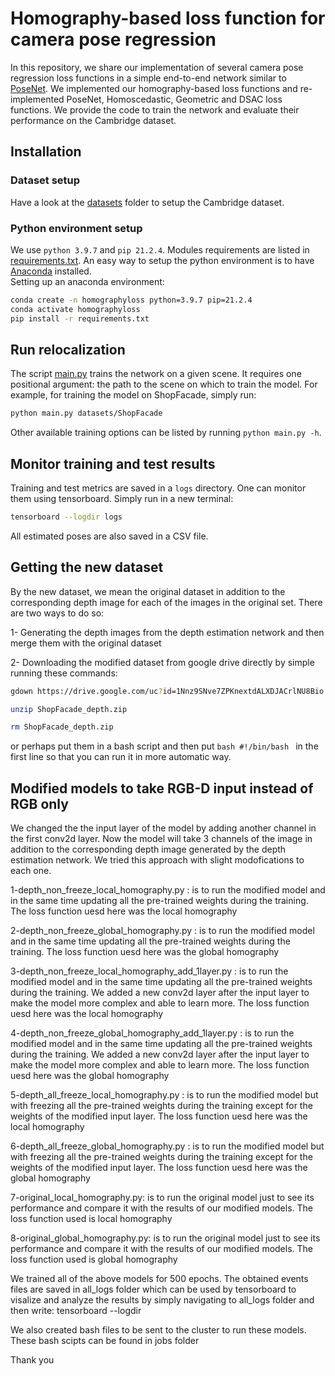 # Homography-based loss function for camera pose regression
In this repository, we share our implementation of several camera pose regression
loss functions in a simple end-to-end network similar to
[PoseNet](https://openaccess.thecvf.com/content_iccv_2015/html/Kendall_PoseNet_A_Convolutional_ICCV_2015_paper.html).
We implemented our homography-based loss functions and re-implemented PoseNet, Homoscedastic, Geometric and DSAC loss
functions. We provide the code to train the network and evaluate their performance on the Cambridge dataset.

## Installation

### Dataset setup
Have a look at the [datasets](datasets) folder to setup the Cambridge dataset.

### Python environment setup
We use `python 3.9.7` and `pip 21.2.4`. Modules requirements are listed in [requirements.txt](requirements.txt).
An easy way to setup the python environment is to have [Anaconda](https://www.anaconda.com) installed.  
Setting up an anaconda environment:
```bash
conda create -n homographyloss python=3.9.7 pip=21.2.4
conda activate homographyloss
pip install -r requirements.txt
```

## Run relocalization
The script [main.py](main.py) trains the network on a given scene.
It requires one positional argument: the path to the scene on which to train the model.
For example, for training the model on ShopFacade, simply run:
```bash
python main.py datasets/ShopFacade
```

Other available training options can be listed by running `python main.py -h`.

## Monitor training and test results
Training and test metrics are saved in a `logs` directory. One can monitor them using tensorboard.
Simply run in a new terminal:
```bash
tensorboard --logdir logs
```

All estimated poses are also saved in a CSV file.

## Getting the new dataset
By the new dataset, we mean the original dataset in addition to the corresponding depth image for each of the images in the original set. 
There are two ways to do so:

1- Generating the depth images from the depth estimation network and then merge them with the original dataset

2- Downloading the modified dataset from google drive directly by simple running these commands:
```bash
gdown https://drive.google.com/uc?id=1Nnz9SNve7ZPKnextdALXDJACrlNU8Bio

unzip ShopFacade_depth.zip

rm ShopFacade_depth.zip
``` 
or perhaps put them in a bash script and then put ```bash #!/bin/bash ``` in the first line so that you can run it in more automatic way.                   


## Modified models to take RGB-D input instead of RGB only
We changed the the input layer of the model by adding another channel in the first conv2d layer. Now the model will take 3 channels of the image in addition to the corresponding depth image generated by the depth estimation network. We tried this approach with slight modofications to each one.

1-depth_non_freeze_local_homography.py : is to run the modified model and in the same time updating all the pre-trained weights during the training. The loss function uesd here was the local homography

2-depth_non_freeze_global_homography.py : is to run the modified model and in the same time updating all the pre-trained weights during the training. The loss function uesd here was the global homography

3-depth_non_freeze_local_homography_add_1layer.py : is to run the modified model and in the same time updating all the pre-trained weights during the training. We added a new conv2d layer after the input layer to make the model more complex and able to learn more. The loss function uesd here was the local homography

4-depth_non_freeze_global_homography_add_1layer.py : is to run the modified model and in the same time updating all the pre-trained weights during the training. We added a new conv2d layer after the input layer to make the model more complex and able to learn more. The loss function uesd here was the global homography

5-depth_all_freeze_local_homography.py : is to run the modified model but with freezing all the pre-trained weights during the training except for the weights of the modified input layer. The loss function uesd here was the local homography

6-depth_all_freeze_global_homography.py : is to run the modified model but with freezing all the pre-trained weights during the training except for the weights of the modified input layer. The loss function uesd here was the global homography

7-original_local_homography.py: is to run the original model just to see its performance and compare it with the results of our modified models. The loss function used is local homography 

8-original_global_homography.py: is to run the original model just to see its performance and compare it with the results of our modified models. The loss function used is global homography 

We trained all of the above models for 500 epochs. The obtained events files are saved in all_logs folder which can be used by tensorboard to visalize and analyze the results by simply navigating to all_logs folder and then write: tensorboard --logdir <name of the log folder>
 
We also created bash files to be sent to the cluster to run these models. These bash scipts can be found in jobs folder 

Thank you
